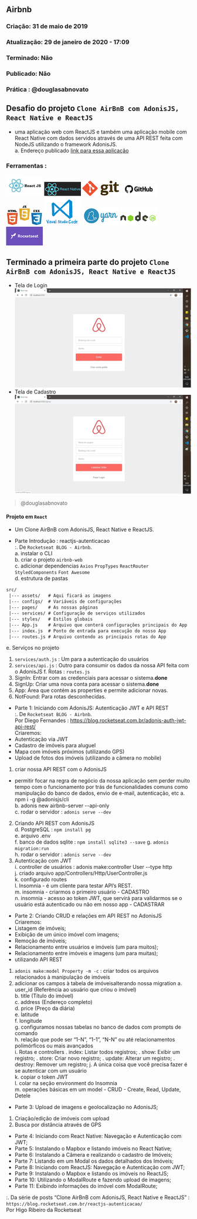 ## Airbnb

### Criação: 31 de maio de 2019
### Atualização: 29 de janeiro de 2020 - 17:09
### Terminado: Não
### Publicado: Não
### Prática : @douglasabnovato

## Desafio do projeto `Clone AirBnB com AdonisJS, React Native e ReactJS`
- uma aplicação web com ReactJS e também uma aplicação mobile com React Native com dados servidos através de uma API REST feita com NodeJS utilizando o framework AdonisJS.</br>
a. Endereço publicado [link para essa aplicação](https://git-scm.com)

### Ferramentas : 

![ReactJS](/images/logo-reactjs.jpg)
![React Native](/images/logo-react-native.png)
![Git](/images/logo-git.png)
![Github](/images/logo-github.png)
![HTML/CSS/Javascript](/images/logo-html-css-js.jpeg)
![VSCode](/images/logo-VSCode.png)
![Yarn](/images/logo-yarn.png)
![Nodejs](/images/nodejs.png)
![Rocketseat](/images/logo-rocketseat.png)

## Terminado a primeira parte do projeto `Clone AirBnB com AdonisJS, React Native e ReactJS`
- Tela de Login
![AirBnB - Clone](/images/tela-1.jpg)
- Tela de Cadastro
![AirBnB - Clone](/images/tela-2.jpg)
>@douglasabnovato

#### Projeto em `React`
- Um Clone AirBnB com AdonisJS, React Native e ReactJS.

- Parte Introdução : reactjs-autenticacao<br/>
:. De `Rocketseat BLOG - Airbnb`.<br/> 
a. instalar o CLI<br/> 
b. criar o projeto `airbnb-web`<br/> 
c. adicionar dependencias `Axios` `PropTypes` `ReactRouter` `StyledComponents` `Font Awesome`<br/>
d. estrutura de pastas
````
src/
 |--- assets/   # Aqui ficará as imagens
 |--- configs/  # Variáveis de configurações
 |--- pages/    # As nossas páginas
 |--- services/ # Configuração de serviços utilizados
 |--- styles/   # Estilos globais
 |--- App.js    # Arquivo que conterá configurações principais do App
 |--- index.js  # Ponto de entrada para execução do nosso App
 |--- routes.js # Arquivo contendo as principais rotas do App
 ````
 e. Serviços no projeto
 1. `services/auth.js` : Um para a autenticação do usuários 
 2. `services/api.js` : Outro para consumir os dados da nossa API feita com o AdonisJS
 f. Rotas : `routes.js`
1. SignIn: Entrar com as credenciais para acessar o sistema.**done**
2. SignUp: Criar uma nova conta para acessar o sistema.**done**
3. App: Área que contém as properties e permite adicionar novas.
4. NotFound: Para rotas desconhecidas.

- Parte 1: Iniciando com AdonisJS: Autenticação JWT e API REST<br/>
:. De `Rocketseat BLOG - Airbnb`.<br/> 
Por Diego Fernandes : https://blog.rocketseat.com.br/adonis-auth-jwt-api-rest/<br/>
Criaremos:
- Autenticação via JWT
- Cadastro de imóveis para aluguel
- Mapa com imóveis próximos (utilizando GPS)
- Upload de fotos dos imóveis (utilizando a câmera no mobile)
1. criar nossa API REST com o AdonisJS<br/> 
- permitir focar na regra de negócio da nossa aplicação sem perder muito tempo com o funcionamento por trás de funcionalidades comuns como manipulação do banco de dados, envio de e-mail, autenticação, etc
a. npm i -g @adonisjs/cli<br/> 
b. adonis new airbnb-server --api-only<br/> 
c. rodar o servidor : `adonis serve --dev`<br/> 
2. Criando API REST com AdonisJS<br/> 
d. PostgreSQL : `npm install pg`<br/> 
e. arquivo .env<br/> 
f. banco de dados sqlite : `npm install sqlite3 --save`
g. `adonis migration:run`<br/> 
h. rodar o servidor : `adonis serve --dev`<br/>
3. Autenticação com JWT<br/> 
i. controller de usuários : adonis make:controller User --type http<br/> 
j. criado arquivo app/Controllers/Http/UserController.js<br/> 
k. configurado routes<br/>
l. Insomnia - é um cliente para testar API’s REST.<br/>
m. insomnia - criarmos o primeiro usuário - CADASTRO<br/>
n. insomnia - acesso ao token JWT, que servirá para validarmos se o usuário está autenticado ou não em nosso app - CADASTRAR<br/>

- Parte 2: Criando CRUD e relações em API REST no AdonisJS<br/>
Criaremos:
- Listagem de imóveis;
- Exibição de um único imóvel com imagens;
- Remoção de imóveis;
- Relacionamento entre usuários e imóveis (um para muitos);
- Relacionamento entre imóveis e imagens (um para muitas);
- utilizando API REST
1. `adonis make:model Property -m -c` : criar todos os arquivos relacionados à manipulação de imóveis
2. adicionar os campos à tabela de imóveisalterando nossa migration
a. user_id (Referência ao usuário que criou o imóvel)<br/>
b. title (Título do imóvel)<br/>
c. address (Endereço completo)<br/>
d. price (Preço da diária)<br/>
e. latitude<br/>
f. longitude<br/>
g. configuramos nossas tabelas no banco de dados com prompts de comando<br/>
h. relação que pode ser “1-N”, “1-1”, “N-N” ou até relacionamentos polimórficos ou mais avançados<br/>
i. Rotas e controllers
. index: Listar todos registros;
. show: Exibir um registro;
. store: Criar novo registro;
. update: Alterar um registro;
. destroy: Remover um registro;
j. A única coisa que você precisa fazer é se autenticar com um usuário<br/>
k. copiar o token JWT <br/>
l. colar na seção environment do Insomnia<br/>
m. operações básicas em um model - CRUD - Create, Read, Update, Detele <br/>

- Parte 3: Upload de imagens e geolocalização no AdonisJS;
1. Criação/edição de imóveis com upload
2. Busca por distância através de GPS

- Parte 4: Iniciando com React Native: Navegação e Autenticação com JWT;
- Parte 5: Instalando o Mapbox e listando imóveis no React Native;
- Parte 6: Instalando a Câmera e realizando o cadastro de Imóveis;
- Parte 7: Listando em um Modal os dados detalhados dos Imóveis;
- Parte 8: Iniciando com ReactJS: Navegação e Autenticação com JWT;
- Parte 9: Instalando o Mapbox e listando os imóveis no ReactJS;
- Parte 10: Utilizando o ModalRoute e fazendo upload de imagens;
- Parte 11: Exibindo informações do imóvel com ModalRoute;

:. Da série de posts “Clone AirBnB com AdonisJS, React Native e ReactJS” : `https://blog.rocketseat.com.br/reactjs-autenticacao/`</br>
Por Higo Ribeiro da Rocketseat